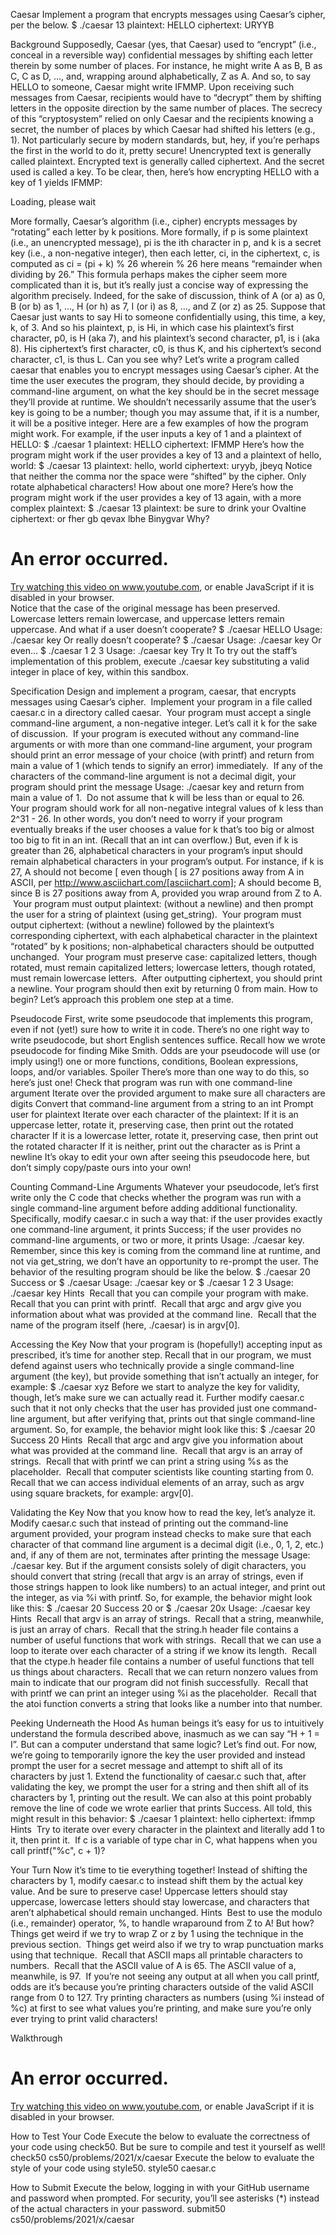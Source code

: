 Caesar
Implement a program that encrypts messages using Caesar’s cipher, per the below.
$ ./caesar 13
plaintext:  HELLO
ciphertext: URYYB

Background
Supposedly, Caesar (yes, that Caesar) used to “encrypt” (i.e., conceal in a reversible way) confidential messages by shifting each letter therein by some number of places. For instance, he might write A as B, B as C, C as D, …, and, wrapping around alphabetically, Z as A. And so, to say HELLO to someone, Caesar might write IFMMP. Upon receiving such messages from Caesar, recipients would have to “decrypt” them by shifting letters in the opposite direction by the same number of places.
The secrecy of this “cryptosystem” relied on only Caesar and the recipients knowing a secret, the number of places by which Caesar had shifted his letters (e.g., 1). Not particularly secure by modern standards, but, hey, if you’re perhaps the first in the world to do it, pretty secure!
Unencrypted text is generally called plaintext. Encrypted text is generally called ciphertext. And the secret used is called a key.
To be clear, then, here’s how encrypting HELLO with a key of 1 yields IFMMP:

Loading, please wait




More formally, Caesar’s algorithm (i.e., cipher) encrypts messages by “rotating” each letter by k positions. More formally, if p is some plaintext (i.e., an unencrypted message), pi is the ith character in p, and k is a secret key (i.e., a non-negative integer), then each letter, ci, in the ciphertext, c, is computed as
ci = (pi + k) % 26
wherein % 26 here means “remainder when dividing by 26.” This formula perhaps makes the cipher seem more complicated than it is, but it’s really just a concise way of expressing the algorithm precisely. Indeed, for the sake of discussion, think of A (or a) as 0, B (or b) as 1, …, H (or h) as 7, I (or i) as 8, …, and Z (or z) as 25. Suppose that Caesar just wants to say Hi to someone confidentially using, this time, a key, k, of 3. And so his plaintext, p, is Hi, in which case his plaintext’s first character, p0, is H (aka 7), and his plaintext’s second character, p1, is i (aka 8). His ciphertext’s first character, c0, is thus K, and his ciphertext’s second character, c1, is thus L. Can you see why?
Let’s write a program called caesar that enables you to encrypt messages using Caesar’s cipher. At the time the user executes the program, they should decide, by providing a command-line argument, on what the key should be in the secret message they’ll provide at runtime. We shouldn’t necessarily assume that the user’s key is going to be a number; though you may assume that, if it is a number, it will be a positive integer.
Here are a few examples of how the program might work. For example, if the user inputs a key of 1 and a plaintext of HELLO:
$ ./caesar 1
plaintext:  HELLO
ciphertext: IFMMP
Here’s how the program might work if the user provides a key of 13 and a plaintext of hello, world:
$ ./caesar 13
plaintext:  hello, world
ciphertext: uryyb, jbeyq
Notice that neither the comma nor the space were “shifted” by the cipher. Only rotate alphabetical characters!
How about one more? Here’s how the program might work if the user provides a key of 13 again, with a more complex plaintext:
$ ./caesar 13
plaintext:  be sure to drink your Ovaltine
ciphertext: or fher gb qevax lbhe Binygvar
Why?





<div class="player-unavailable"><h1 class="message">An error occurred.</h1><div class="submessage"><a href="https://www.youtube.com/watch?v=9K4FsAHB-C8" target="_blank">Try watching this video on www.youtube.com</a>, or enable JavaScript if it is disabled in your browser.</div></div>
Notice that the case of the original message has been preserved. Lowercase letters remain lowercase, and uppercase letters remain uppercase.
And what if a user doesn’t cooperate?
$ ./caesar HELLO
Usage: ./caesar key
Or really doesn’t cooperate?
$ ./caesar
Usage: ./caesar key
Or even…
$ ./caesar 1 2 3
Usage: ./caesar key
Try It
To try out the staff’s implementation of this problem, execute
./caesar key
substituting a valid integer in place of key, within this sandbox.

Specification
Design and implement a program, caesar, that encrypts messages using Caesar’s cipher.
	 Implement your program in a file called caesar.c in a directory called caesar.
	 Your program must accept a single command-line argument, a non-negative integer. Let’s call it k for the sake of discussion.
	 If your program is executed without any command-line arguments or with more than one command-line argument, your program should print an error message of your choice (with printf) and return from main a value of 1 (which tends to signify an error) immediately.
	 If any of the characters of the command-line argument is not a decimal digit, your program should print the message Usage: ./caesar key and return from main a value of 1.
	 Do not assume that k will be less than or equal to 26. Your program should work for all non-negative integral values of k less than 2^31 - 26. In other words, you don’t need to worry if your program eventually breaks if the user chooses a value for k that’s too big or almost too big to fit in an int. (Recall that an int can overflow.) But, even if k is greater than 26, alphabetical characters in your program’s input should remain alphabetical characters in your program’s output. For instance, if k is 27, A should not become [ even though [ is 27 positions away from A in ASCII, per http://www.asciichart.com/[asciichart.com]; A should become B, since B is 27 positions away from A, provided you wrap around from Z to A.
	 Your program must output plaintext: (without a newline) and then prompt the user for a string of plaintext (using get_string).
	 Your program must output ciphertext: (without a newline) followed by the plaintext’s corresponding ciphertext, with each alphabetical character in the plaintext “rotated” by k positions; non-alphabetical characters should be outputted unchanged.
	 Your program must preserve case: capitalized letters, though rotated, must remain capitalized letters; lowercase letters, though rotated, must remain lowercase letters.
	 After outputting ciphertext, you should print a newline. Your program should then exit by returning 0 from main.
How to begin? Let’s approach this problem one step at a time.

Pseudocode
First, write some pseudocode that implements this program, even if not (yet!) sure how to write it in code. There’s no one right way to write pseudocode, but short English sentences suffice. Recall how we wrote pseudocode for finding Mike Smith. Odds are your pseudocode will use (or imply using!) one or more functions, conditions, Boolean expressions, loops, and/or variables.
Spoiler
There’s more than one way to do this, so here’s just one!
Check that program was run with one command-line argument
Iterate over the provided argument to make sure all characters are digits
Convert that command-line argument from a string to an int
Prompt user for plaintext
Iterate over each character of the plaintext:
If it is an uppercase letter, rotate it, preserving case, then print out the rotated character
If it is a lowercase letter, rotate it, preserving case, then print out the rotated character
If it is neither, print out the character as is
Print a newline
It’s okay to edit your own after seeing this pseudocode here, but don’t simply copy/paste ours into your own!

Counting Command-Line Arguments
Whatever your pseudocode, let’s first write only the C code that checks whether the program was run with a single command-line argument before adding additional functionality.
Specifically, modify caesar.c in such a way that: if the user provides exactly one command-line argument, it prints Success; if the user provides no command-line arguments, or two or more, it prints Usage: ./caesar key. Remember, since this key is coming from the command line at runtime, and not via get_string, we don’t have an opportunity to re-prompt the user. The behavior of the resulting program should be like the below.
$ ./caesar 20
Success
or
$ ./caesar
Usage: ./caesar key
or
$ ./caesar 1 2 3
Usage: ./caesar key
Hints
	 Recall that you can compile your program with make.
	 Recall that you can print with printf.
	 Recall that argc and argv give you information about what was provided at the command line.
	 Recall that the name of the program itself (here, ./caesar) is in argv[0].

Accessing the Key
Now that your program is (hopefully!) accepting input as prescribed, it’s time for another step.
Recall that in our program, we must defend against users who technically provide a single command-line argument (the key), but provide something that isn’t actually an integer, for example:
$ ./caesar xyz
Before we start to analyze the key for validity, though, let’s make sure we can actually read it. Further modify caesar.c such that it not only checks that the user has provided just one command-line argument, but after verifying that, prints out that single command-line argument. So, for example, the behavior might look like this:
$ ./caesar 20
Success
20
Hints
	 Recall that argc and argv give you information about what was provided at the command line.
	 Recall that argv is an array of strings.
	 Recall that with printf we can print a string using %s as the placeholder.
	 Recall that computer scientists like counting starting from 0.
	 Recall that we can access individual elements of an array, such as argv using square brackets, for example: argv[0].

Validating the Key
Now that you know how to read the key, let’s analyze it. Modify caesar.c such that instead of printing out the command-line argument provided, your program instead checks to make sure that each character of that command line argument is a decimal digit (i.e., 0, 1, 2, etc.) and, if any of them are not, terminates after printing the message Usage: ./caesar key. But if the argument consists solely of digit characters, you should convert that string (recall that argv is an array of strings, even if those strings happen to look like numbers) to an actual integer, and print out the integer, as via %i with printf. So, for example, the behavior might look like this:
$ ./caesar 20
Success
20
or
$ ./caesar 20x
Usage: ./caesar key
Hints
	 Recall that argv is an array of strings.
	 Recall that a string, meanwhile, is just an array of chars.
	 Recall that the string.h header file contains a number of useful functions that work with strings.
	 Recall that we can use a loop to iterate over each character of a string if we know its length.
	 Recall that the ctype.h header file contains a number of useful functions that tell us things about characters.
	 Recall that we can return nonzero values from main to indicate that our program did not finish successfully.
	 Recall that with printf we can print an integer using %i as the placeholder.
	 Recall that the atoi function converts a string that looks like a number into that number.

Peeking Underneath the Hood
As human beings it’s easy for us to intuitively understand the formula described above, inasmuch as we can say “H + 1 = I”. But can a computer understand that same logic? Let’s find out. For now, we’re going to temporarily ignore the key the user provided and instead prompt the user for a secret message and attempt to shift all of its characters by just 1.
Extend the functionality of caesar.c such that, after validating the key, we prompt the user for a string and then shift all of its characters by 1, printing out the result. We can also at this point probably remove the line of code we wrote earlier that prints Success. All told, this might result in this behavior:
$ ./caesar 1
plaintext:  hello
ciphertext: ifmmp
Hints
	 Try to iterate over every character in the plaintext and literally add 1 to it, then print it.
	 If c is a variable of type char in C, what happens when you call printf("%c", c + 1)?

Your Turn
Now it’s time to tie everything together! Instead of shifting the characters by 1, modify caesar.c to instead shift them by the actual key value. And be sure to preserve case! Uppercase letters should stay uppercase, lowercase letters should stay lowercase, and characters that aren’t alphabetical should remain unchanged.
Hints
	 Best to use the modulo (i.e., remainder) operator, %, to handle wraparound from Z to A! But how?
	 Things get weird if we try to wrap Z or z by 1 using the technique in the previous section.
	 Things get weird also if we try to wrap punctuation marks using that technique.
	 Recall that ASCII maps all printable characters to numbers.
	 Recall that the ASCII value of A is 65. The ASCII value of a, meanwhile, is 97.
	 If you’re not seeing any output at all when you call printf, odds are it’s because you’re printing characters outside of the valid ASCII range from 0 to 127. Try printing characters as numbers (using %i instead of %c) at first to see what values you’re printing, and make sure you’re only ever trying to print valid characters!

Walkthrough





<div class="player-unavailable"><h1 class="message">An error occurred.</h1><div class="submessage"><a href="https://www.youtube.com/watch?v=V2uusmv2wxI" target="_blank">Try watching this video on www.youtube.com</a>, or enable JavaScript if it is disabled in your browser.</div></div>

How to Test Your Code
Execute the below to evaluate the correctness of your code using check50. But be sure to compile and test it yourself as well!
check50 cs50/problems/2021/x/caesar
Execute the below to evaluate the style of your code using style50.
style50 caesar.c

How to Submit
Execute the below, logging in with your GitHub username and password when prompted. For security, you’ll see asterisks (*) instead of the actual characters in your password.
submit50 cs50/problems/2021/x/caesar

